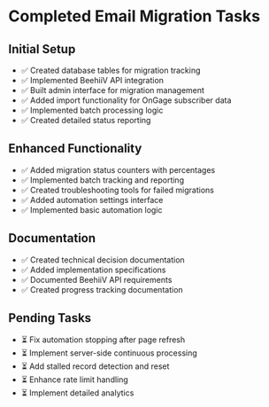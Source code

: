 
# Completed Email Migration Tasks

## Initial Setup
- ✅ Created database tables for migration tracking
- ✅ Implemented BeehiiV API integration
- ✅ Built admin interface for migration management
- ✅ Added import functionality for OnGage subscriber data
- ✅ Implemented batch processing logic
- ✅ Created detailed status reporting

## Enhanced Functionality
- ✅ Added migration status counters with percentages
- ✅ Implemented batch tracking and reporting
- ✅ Created troubleshooting tools for failed migrations
- ✅ Added automation settings interface
- ✅ Implemented basic automation logic

## Documentation
- ✅ Created technical decision documentation
- ✅ Added implementation specifications
- ✅ Documented BeehiiV API requirements
- ✅ Created progress tracking documentation

## Pending Tasks
- ⏳ Fix automation stopping after page refresh
- ⏳ Implement server-side continuous processing
- ⏳ Add stalled record detection and reset
- ⏳ Enhance rate limit handling
- ⏳ Implement detailed analytics
